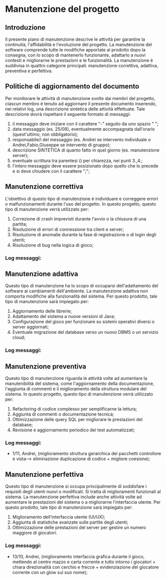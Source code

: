 # Manutenzione del progetto
## Introduzione
Il presente piano di manutenzione descrive le attività per garantire la continuità, l'affidabilità e l'evoluzione del progetto.
La manutenzione del software comprende tutte le modifiche apportate al prodotto dopo la consegna, con lo scopo di mantenerlo funzionante, adattarlo a nuovi contesti e migliorarne le prestazioni e le funzionalità.
La manutenzione è suddivisa in quattro categorie principali: manutenzione correttiva, adattiva, preventiva e perfettiva.

## Politiche di aggiornamento del documento
Per monitorare le attività di manutenzione svolte dai membri del progetto, ciascun membro è tenuto ad aggiornare il presente documento inserendo, nei relativi log, una descrizione sintetica delle attività effettuate. Tale descrizione dovrà rispettare il seguente formato di messaggi:

1. il messaggio deve iniziare con il carattere "-" seguito da uno spazio " ";
2. data messaggio (es. 25/08), eventualmente accompagnata dall'orario (quest'ultimo, non obbligatorio);
3. responsabile/i del messaggio (es. Andrei se intervento individuale o Andrei,Fabio,Giuseppe se intervento di gruppo);
4. descrizione SINTETICA di quanto fatto in quel giorno (es. manutenzione server);
5. eventuale scrittura tra parentesi () per chiarezza, nei punti 3.,4.;
6. l'intero messaggio deve essere posizionato dopo quello che lo precede e si deve chiudere con il carattere ";";

## Manutenzione correttiva
L'obiettivo di questo tipo di manutenzione è individuare e correggere errori o malfunzionamenti durante l'uso del progetto.
In questo progetto, questo tipo di manutenzione verrà utilizzato per:
1. Correzione di crash imprevisti durante l'avvio o la chiusura di una partita;
2. Risoluzione di errori di connessione tra client e server;
3. Risoluzione di anomalie durante la fase di registrazione o di login degli utenti;
4. Risoluzione di bug nella logica di gioco;
### Log messaggi:

## Manutenzione adattiva
Questo tipo di manutenzione ha lo scopo di occuparsi dell'adattamento del software ai cambiamenti dell'ambiente.
La manutenzione adattiva non comporta modifiche alla funzionalità del sistema. 
Per questo prodotto, tale tipo di manutenzione sarà impiegato per:
1. Aggiornamento delle librerie;
2. Adattamento del sistema a nuove versioni di Java;
3. Configurazione del gioco per funzionare su sistemi operativi diversi o server aggiornati;
4. Eventuale migrazione del database verso un nuovo DBMS o un servizio cloud;
### Log messaggi:

## Manutenzione preventiva
Questo tipo di manutenzione riguarda le attività volte ad aumentare la manutenibilità del sistema, come l'aggiornamento della documentazione, l'aggiunta di commenti e il miglioramento della struttura modulare del sistema. 
In questo progetto, questo tipo di manutenzione verrà utilizzato per:
1. Refactoring di codice complesso per semplificarne la lettura;
2. Aggiunta di commenti o documentazione tecnica;
3. Ottimizzazione delle query SQL per migliorare le prestazioni del database;
4. Revisione e aggiornamento periodico dei test automatizzati;
### Log messaggi:
- 1/11, Andrei, (miglioramento struttura gerarchica dei pacchetti controllore e vista--> eliminazione duplicazione di codice + migliore coesione);

## Manutenzione perfettiva
Questo tipo di manutenzione si occupa principalmente di soddisfare i requisiti degli utenti nuovi o modificati. Si tratta di miglioramenti funzionali al sistema. La manutenzione perfettiva include anche attività volte ad aumentare le prestazioni del sistema o a migliorarne l'interfaccia utente.
Per questo prodotto, tale tipo di manutenzione sarà impiegato per:
1. Miglioramento dell’interfaccia utente (UI/UX);
2. Aggiunta di statistiche avanzate sulle partite degli utenti;
3. Ottimizzazione delle prestazioni del server per gestire un numero maggiore di giocatori.
### Log messaggi: 
- 13/10, Andrei, (miglioramento interfaccia grafica durante il gioco, mettendo al centro mazzo e carta corrente e tutto intorno i giocatori + chiara direzionalità con cerchio e frecce + evidenziazione del giocatore corrente con un glow sul suo nome);
